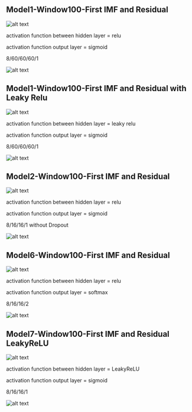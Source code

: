 ## Model1-Window100-First IMF and Residual
![alt text](Model1_w100_IMFResidual.png)

activation function between hidden layer = relu

activation function output layer = sigmoid

8/60/60/60/1

![alt text](Model1_w100_IMFResidual_Result.png)

## Model1-Window100-First IMF and Residual with Leaky Relu
![alt text](Model1_w100_IMFResidual_LRelu.png)

activation function between hidden layer = leaky relu

activation function output layer = sigmoid

8/60/60/60/1


![alt text](Model1_w100_IMFResidual_LRelu_Result.png)

## Model2-Window100-First IMF and Residual
![alt text](Model2_w100_IMFResidual.png)

activation function between hidden layer = relu

activation function output layer = sigmoid

8/16/16/1 without Dropout

![alt text](Model2_w100_IMFResidual_Result.png)



## Model6-Window100-First IMF and Residual
![alt text](Model6_w100_IMFResidual.png)

activation function between hidden layer = relu

activation function output layer = softmax

8/16/16/2

![alt text](Model6_w100_IMFResidual_Result.png)


## Model7-Window100-First IMF and Residual LeakyReLU
![alt text](Model7_w100_IMFResidual_LRelu.png)

activation function between hidden layer = LeakyReLU

activation function output layer = sigmoid

8/16/16/1

![alt text](Model7_w100_IMFResidual_LRelu_Result.png)


